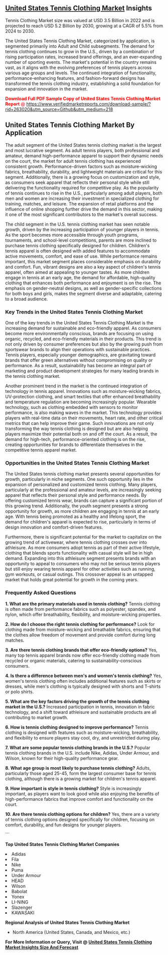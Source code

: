 <h2><a href="https://www.verifiedmarketreports.com/download-sample/?rid=263020&amp;utm_source=Github&amp;utm_medium=218" target="_blank">United States Tennis Clothing Market</a> Insights</h2><p>Tennis Clothing Market size was valued at USD 3.5 Billion in 2022 and is projected to reach USD 5.2 Billion by 2030, growing at a CAGR of 5.5% from 2024 to 2030.</p><p> <p>The United States Tennis Clothing Market, categorized by application, is segmented primarily into Adult and Child subsegments. The demand for tennis clothing continues to grow in the U.S., driven by a combination of rising participation rates, increased brand offerings, and an ever-expanding number of sporting events. The market's potential in the country remains vast, as it aligns with the evolving preferences of tennis players across various age groups and levels. The continued integration of functionality, performance-enhancing features, and fashion-forward designs has transformed the tennis clothing industry, establishing a solid foundation for expansion and innovation in the market. <p><span class=""><span style="color: #ff0000;"><strong>Download Full PDF Sample Copy of United States Tennis Clothing Market Report</strong> @ </span><a href="https://www.verifiedmarketreports.com/download-sample/?rid=263020&amp;utm_source=Github&amp;utm_medium=218" target="_blank">https://www.verifiedmarketreports.com/download-sample/?rid=263020&amp;utm_source=Github&amp;utm_medium=218</a></span></p></p> <h2>United States Tennis Clothing Market By Application</h2> <p>The adult segment of the United States tennis clothing market is the largest and most lucrative segment. As adult tennis players, both professional and amateur, demand high-performance apparel to support their dynamic needs on the court, the market for adult tennis clothing has experienced consistent growth. Performance-driven factors such as moisture-wicking fabrics, breathability, durability, and lightweight materials are critical for this segment. Additionally, there is a growing focus on customization and style, as consumers seek apparel that reflects their personal style while still delivering the functionality required for competitive play. As the popularity of tennis continues to rise in the U.S., particularly among adult players, both men and women are increasing their investment in specialized clothing for training, matches, and leisure. The expansion of retail platforms and the influence of online shopping further drive the demand in this sector, making it one of the most significant contributors to the market's overall success.</p> <p>The child segment in the U.S. tennis clothing market has seen notable growth, driven by the increasing participation of younger players in tennis. As the sport becomes more accessible through youth programs, tournaments, and school-level competitions, parents are more inclined to purchase tennis clothing specifically designed for children. Children's tennis apparel is often designed with added features to accommodate active movements, comfort, and ease of use. While performance remains important, this market segment places considerable emphasis on durability and comfort. Fun, vibrant designs are also a key aspect of children's tennis apparel, often aimed at appealing to younger tastes. As more children engage in tennis at an early age, the demand for affordable, high-quality clothing that enhances both performance and enjoyment is on the rise. The emphasis on gender-neutral designs, as well as gender-specific collections for both boys and girls, makes the segment diverse and adaptable, catering to a broad audience.</p> <h3>Key Trends in the United States Tennis Clothing Market</h3> <p>One of the key trends in the United States Tennis Clothing Market is the increasing demand for sustainable and eco-friendly apparel. As consumers become more environmentally conscious, brands are focusing on using organic, recycled, and eco-friendly materials in their products. This trend is not only driven by consumer preferences but also by the growing push from sportswear brands to align their operations with sustainable practices. Tennis players, especially younger demographics, are gravitating toward brands that offer green alternatives without compromising on quality or performance. As a result, sustainability has become an integral part of marketing and product development strategies for many leading brands in the tennis clothing market.</p> <p>Another prominent trend in the market is the continued integration of technology in tennis apparel. Innovations such as moisture-wicking fabrics, UV-protection clothing, and smart textiles that offer enhanced breathability and temperature regulation are becoming increasingly popular. Wearable technology, such as clothing embedded with sensors to monitor performance, is also making waves in the market. This technology provides players with real-time data on their movements, heart rate, and other critical metrics that can help improve their game. Such innovations are not only transforming the way tennis clothing is designed but are also helping players maximize their potential both on and off the court. As a result, the demand for high-tech, performance-oriented clothing is on the rise, creating opportunities for brands to differentiate themselves in the competitive tennis apparel market.</p> <h3>Opportunities in the United States Tennis Clothing Market</h3> <p>The United States tennis clothing market presents several opportunities for growth, particularly in niche segments. One such opportunity lies in the expansion of personalized and customized tennis clothing. Many players, particularly at the professional and amateur levels, are increasingly seeking apparel that reflects their personal style and performance needs. By offering customized tennis wear, brands can capture a significant portion of this growing trend. Additionally, the youth segment presents a strong opportunity for growth, as more children are engaging in tennis at an early age. With tennis being promoted as a healthy and lifelong sport, the demand for children's apparel is expected to rise, particularly in terms of design innovation and comfort-driven features.</p> <p>Furthermore, there is significant potential for the market to capitalize on the growing trend of activewear, where tennis clothing crosses over into athleisure. As more consumers adopt tennis as part of their active lifestyle, clothing that blends sports functionality with casual style will be in high demand. Expanding into this athleisure segment presents brands with an opportunity to appeal to consumers who may not be serious tennis players but still enjoy wearing tennis apparel for other activities such as running, gym workouts, or casual outings. This crossover appeal is an untapped market that holds great potential for growth in the coming years.</p> <h3>Frequently Asked Questions</h3> <p><b>1. What are the primary materials used in tennis clothing?</b> Tennis clothing is often made from performance fabrics such as polyester, spandex, and nylon, which offer breathability, flexibility, and moisture-wicking properties.</p> <p><b>2. How do I choose the right tennis clothing for performance?</b> Look for clothing made from moisture-wicking and breathable fabrics, ensuring that the clothes allow freedom of movement and provide comfort during long matches.</p> <p><b>3. Are there tennis clothing brands that offer eco-friendly options?</b> Yes, many top tennis apparel brands now offer eco-friendly clothing made from recycled or organic materials, catering to sustainability-conscious consumers.</p> <p><b>4. Is there a difference between men's and women's tennis clothing?</b> Yes, women's tennis clothing often includes additional features such as skirts or dresses, while men's clothing is typically designed with shorts and T-shirts or polo shirts.</p> <p><b>5. What are the key factors driving the growth of the tennis clothing market in the U.S.?</b> Increased participation in tennis, innovation in fabric technology, and a shift toward athleisure and sustainable products are all contributing to market growth.</p> <p><b>6. How is tennis clothing designed to improve performance?</b> Tennis clothing is designed with features such as moisture-wicking, breathability, and flexibility to ensure players stay cool, dry, and unrestricted during play.</p> <p><b>7. What are some popular tennis clothing brands in the U.S.?</b> Popular tennis clothing brands in the U.S. include Nike, Adidas, Under Armour, and Wilson, known for their high-quality performance gear.</p> <p><b>8. What age group is most likely to purchase tennis clothing?</b> Adults, particularly those aged 25-45, form the largest consumer base for tennis clothing, although there is a growing market for children's tennis apparel.</p> <p><b>9. How important is style in tennis clothing?</b> Style is increasingly important, as players want to look good while also enjoying the benefits of high-performance fabrics that improve comfort and functionality on the court.</p> <p><b>10. Are there tennis clothing options for children?</b> Yes, there are a variety of tennis clothing options designed specifically for children, focusing on comfort, durability, and fun designs for younger players.</p> ```</p><p><strong>Top United States Tennis Clothing Market Companies</strong></p><div data-test-id=""><p><li>Adidas</li><li> Fila</li><li> Nike</li><li> Puma</li><li> Under Armour</li><li> HEAD</li><li> Wilson</li><li> Babolat</li><li> Yonex</li><li> LI-NING</li><li> Slazenger</li><li> KAWASAKI</li></p><div><strong>Regional Analysis of&nbsp;United States Tennis Clothing Market</strong></div><ul><li dir="ltr"><p dir="ltr">North America&nbsp;(United States, Canada, and Mexico, etc.)</p></li></ul><p><strong>For More Information or Query, Visit @&nbsp;</strong><strong><a href="https://www.verifiedmarketreports.com/product/tennis-clothing-market/?utm_source=Github&amp;utm_medium=218" target="_blank">United States Tennis Clothing Market Insights Size And Forecast</a></strong></p></div>
